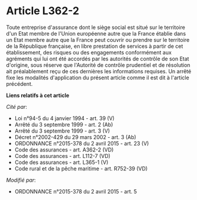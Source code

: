 # Article L362-2

Toute entreprise d'assurance dont le siège social est situé sur le territoire d'un Etat membre de l'Union européenne autre
que la France établie dans un Etat membre autre que la France peut couvrir ou prendre sur le territoire de la République
française, en libre prestation de services à partir de cet établissement, des risques ou des engagements conformément aux
agréments qui lui ont été accordés par les autorités de contrôle de son Etat d'origine, sous réserve que l'Autorité de
contrôle prudentiel et de résolution ait préalablement reçu de ces dernières les informations requises. Un arrêté fixe les
modalités d'application du présent article comme il est dit à l'article précédent.

**Liens relatifs à cet article**

_Cité par_:

  - Loi n°94-5 du 4 janvier 1994 - art. 39 (V)
  - Arrêté du 3 septembre 1999 - art. 2 (Ab)
  - Arrêté du 3 septembre 1999 - art. 3 (V)
  - Décret n°2002-429 du 29 mars 2002 - art. 3 (Ab)
  - ORDONNANCE n°2015-378 du 2 avril 2015 - art. 23 (V)
  - Code des assurances - art. A362-2 (VD)
  - Code des assurances - art. L112-7 (VD)
  - Code des assurances - art. L365-1 (V)
  - Code rural et de la pêche maritime - art. R752-39 (VD)

_Modifié par_:

  - ORDONNANCE n°2015-378 du 2 avril 2015 - art. 5
